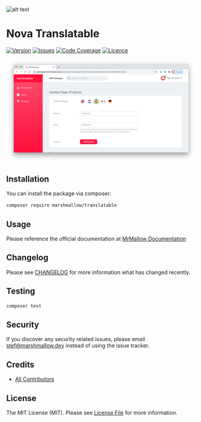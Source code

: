 ![alt text](https://marshmallow.dev/cdn/media/logo-red-237x46.png "marshmallow.")

# Nova Translatable
[![Version](https://img.shields.io/packagist/v/marshmallow/translatable)](https://github.com/marshmallow-packages/translatable)
[![Issues](https://img.shields.io/github/issues/marshmallow-packages/translatable)](https://github.com/marshmallow-packages/translatable)
[![Code Coverage](https://img.shields.io/badge/coverage-100%25-success)](https://github.com/marshmallow-packages/translatable)
[![Licence](https://img.shields.io/github/license/marshmallow-packages/translatable)](https://github.com/marshmallow-packages/translatable)

<img src="https://raw.githubusercontent.com/marshmallow-packages/translatable/main/resources/screenshots/translatable.png"/>

## Installation

You can install the package via composer:
``` bash
composer require marshmallow/translatable
```

## Usage
Please reference the official documentation at [MrMallow Documentation](https://mrmallow.nl/packages/nova/translatable.html)

## Changelog

Please see [CHANGELOG](CHANGELOG.md) for more information what has changed recently.

## Testing

```bash
composer test
```

## Security

If you discover any security related issues, please email stef@marshmallow.dev instead of using the issue tracker.

## Credits

- [All Contributors](../../contributors)

## License

The MIT License (MIT). Please see [License File](LICENSE) for more information.
